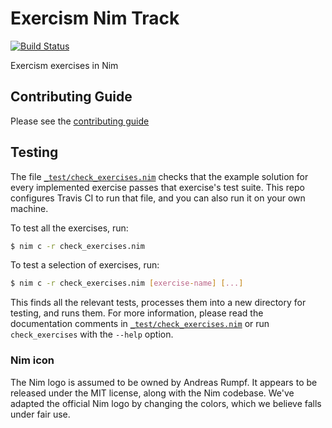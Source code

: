 # Exercism Nim Track

[![Build Status](https://travis-ci.org/exercism/nim.png?branch=master)](https://travis-ci.org/exercism/nim)

Exercism exercises in Nim

## Contributing Guide

Please see the [contributing guide](https://github.com/exercism/x-api/blob/master/CONTRIBUTING.md#the-exercise-data)

## Testing

The file [`_test/check_exercises.nim`](https://github.com/exercism/nim/blob/master/_test/check_exercises.nim) checks that the example solution for every implemented exercise passes that exercise's test suite. This repo configures Travis CI to run that file, and you can also run it on your own machine.

To test all the exercises, run:
```bash
$ nim c -r check_exercises.nim
```

To test a selection of exercises, run:
```bash
$ nim c -r check_exercises.nim [exercise-name] [...]
```

This finds all the relevant tests, processes them into a new directory for testing, and runs them. For more information, please read the documentation comments in [`_test/check_exercises.nim`](https://github.com/exercism/nim/blob/master/_test/check_exercises.nim) or run `check_exercises` with the `--help` option.

### Nim icon
The Nim logo is assumed to be owned by Andreas Rumpf. It appears to be released under the MIT license, along with the Nim codebase. We've adapted the official Nim logo by changing the colors, which we believe falls under fair use.

